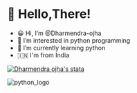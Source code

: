 # 👋 Hello,There!
- 😀 Hi, I’m @Dharmendra-ojha
- 👀 I’m interested in python programming 
- 🌱 I’m currently learning python
- 🇮🇳 I'm from India

[![Dharmendra ojha's stata](https://github-readme-stats.vercel.app/api?username=Dharmendra-ojha)](https://github.com/Dharmendra-ojha/github-readme-stats)


![python_logo](https://user-images.githubusercontent.com/96345964/147189847-d8a82c88-3e66-4427-b7a8-0445673c8c85.png)



<!---
Dharmendra-ojha/Dharmendra-ojha is a ✨ special ✨ repository because its `README.md` (this file) appears on your GitHub profile.
You can click the Preview link to take a look at your changes.
--->

